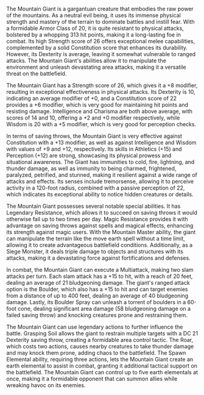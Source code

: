 The Mountain Giant is a gargantuan creature that embodies the raw power of the mountains. As a neutral evil being, it uses its immense physical strength and mastery of the terrain to dominate battles and instill fear. With a formidable Armor Class of 20, it is quite resistant to physical attacks, bolstered by a whopping 313 hit points, making it a long-lasting foe in combat. Its high Strength score of 26 offers exceptional melee capabilities, complemented by a solid Constitution score that enhances its durability. However, its Dexterity is average, leaving it somewhat vulnerable to ranged attacks. The Mountain Giant's abilities allow it to manipulate the environment and unleash devastating area attacks, making it a versatile threat on the battlefield.

The Mountain Giant has a Strength score of 26, which gives it a +8 modifier, resulting in exceptional effectiveness in physical attacks. Its Dexterity is 10, indicating an average modifier of +0, and a Constitution score of 22 provides a +6 modifier, which is very good for maintaining hit points and resisting damage. Intelligence and Charisma are both above average, with scores of 14 and 10, offering a +2 and +0 modifier respectively, while Wisdom is 20 with a +5 modifier, which is very good for perception checks.

In terms of saving throws, the Mountain Giant is very effective against Constitution with a +13 modifier, as well as against Intelligence and Wisdom with values of +9 and +12, respectively. Its skills in Athletics (+15) and Perception (+12) are strong, showcasing its physical prowess and situational awareness. The Giant has immunities to cold, fire, lightning, and thunder damage, as well as immunity to being charmed, frightened, paralyzed, petrified, and stunned, making it resilient against a wide range of attacks and effects. Its senses include tremorsense, allowing it to perceive activity in a 120-foot radius, combined with a passive perception of 22, which indicates its exceptional ability to notice hidden creatures or details.

The Mountain Giant possesses several notable special abilities. It has Legendary Resistance, which allows it to succeed on saving throws it would otherwise fail up to two times per day. Magic Resistance provides it with advantage on saving throws against spells and magical effects, enhancing its strength against magic users. With the Mountain Master ability, the giant can manipulate the terrain like the move earth spell without a time limit, allowing it to create advantageous battlefield conditions. Additionally, as a Siege Monster, it deals triple damage to objects and structures with its attacks, making it a devastating force against fortifications and defenses.

In combat, the Mountain Giant can execute a Multiattack, making two slam attacks per turn. Each slam attack has a +15 to hit, with a reach of 20 feet, dealing an average of 21 bludgeoning damage. The giant's ranged attack option is the Boulder, which also has a +15 to hit and can target enemies from a distance of up to 400 feet, dealing an average of 40 bludgeoning damage. Lastly, its Boulder Spray can unleash a torrent of boulders in a 60-foot cone, dealing significant area damage (58 bludgeoning damage on a failed saving throw) and knocking creatures prone and restraining them.

The Mountain Giant can use legendary actions to further influence the battle. Grasping Soil allows the giant to restrain multiple targets with a DC 21 Dexterity saving throw, creating a formidable area control tactic. The Roar, which costs two actions, causes nearby creatures to take thunder damage and may knock them prone, adding chaos to the battlefield. The Spawn Elemental ability, requiring three actions, lets the Mountain Giant create an earth elemental to assist in combat, granting it additional tactical support on the battlefield. The Mountain Giant can control up to five earth elementals at once, making it a formidable opponent that can summon allies while wreaking havoc on its enemies.